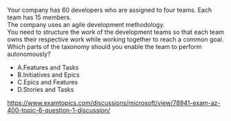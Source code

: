 Your company has 60 developers who are assigned to four teams. Each team has 15 members.<br/>The company uses an agile development methodology.<br/>You need to structure the work of the development teams so that each team owns their respective work while working together to reach a common goal.<br/>Which parts of the taxonomy should you enable the team to perform autonomously?<br/><ul><li class="multi-choice-item correct-hidden"><span class="multi-choice-letter" data-choice-letter="A">A.</span>Features and Tasks</li><li class="multi-choice-item"><span class="multi-choice-letter" data-choice-letter="B">B.</span>Initiatives and Epics</li><li class="multi-choice-item"><span class="multi-choice-letter" data-choice-letter="C">C.</span>Epics and Features</li><li class="multi-choice-item"><span class="multi-choice-letter" data-choice-letter="D">D.</span>Stories and Tasks</li></ul><p><a href="https://www.examtopics.com/discussions/microsoft/view/78941-exam-az-400-topic-6-question-1-discussion/">https://www.examtopics.com/discussions/microsoft/view/78941-exam-az-400-topic-6-question-1-discussion/</a></p><script src="https://giscus.app/client.js"                    data-repo="azsamples/az204"                    data-repo-id="R_kgDOMRXzDQ"                    data-category="General"                    data-category-id="DIC_kwDOMRXzDc4Cgi27"                    data-mapping="pathname"                    data-strict="0"                    data-reactions-enabled="0"                    data-emit-metadata="0"                    data-input-position="bottom"                    data-theme="preferred_color_scheme"                    data-lang="en"                    crossorigin="anonymous"                    async>                    </script>